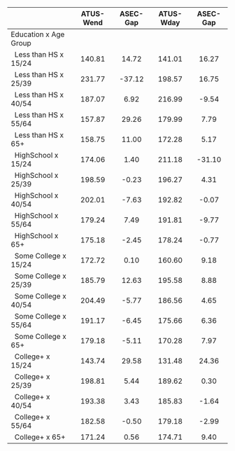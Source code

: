 
|                      |    ATUS-Wend |     ASEC-Gap |    ATUS-Wday |     ASEC-Gap |
| -------------------- | :----------: | :----------: | :----------: | :----------: |
| Education x Age Group |              |              |              |              |
| &nbsp;&nbsp;Less than HS x 15/24 |       140.81 |        14.72 |       141.01 |        16.27 |
| &nbsp;&nbsp;Less than HS x 25/39 |       231.77 |       -37.12 |       198.57 |        16.75 |
| &nbsp;&nbsp;Less than HS x 40/54 |       187.07 |         6.92 |       216.99 |        -9.54 |
| &nbsp;&nbsp;Less than HS x 55/64 |       157.87 |        29.26 |       179.99 |         7.79 |
| &nbsp;&nbsp;Less than HS x 65+ |       158.75 |        11.00 |       172.28 |         5.17 |
| &nbsp;&nbsp;HighSchool x 15/24 |       174.06 |         1.40 |       211.18 |       -31.10 |
| &nbsp;&nbsp;HighSchool x 25/39 |       198.59 |        -0.23 |       196.27 |         4.31 |
| &nbsp;&nbsp;HighSchool x 40/54 |       202.01 |        -7.63 |       192.82 |        -0.07 |
| &nbsp;&nbsp;HighSchool x 55/64 |       179.24 |         7.49 |       191.81 |        -9.77 |
| &nbsp;&nbsp;HighSchool x 65+ |       175.18 |        -2.45 |       178.24 |        -0.77 |
| &nbsp;&nbsp;Some College x 15/24 |       172.72 |         0.10 |       160.60 |         9.18 |
| &nbsp;&nbsp;Some College x 25/39 |       185.79 |        12.63 |       195.58 |         8.88 |
| &nbsp;&nbsp;Some College x 40/54 |       204.49 |        -5.77 |       186.56 |         4.65 |
| &nbsp;&nbsp;Some College x 55/64 |       191.17 |        -6.45 |       175.66 |         6.36 |
| &nbsp;&nbsp;Some College x 65+ |       179.18 |        -5.11 |       170.28 |         7.97 |
| &nbsp;&nbsp;College+ x 15/24 |       143.74 |        29.58 |       131.48 |        24.36 |
| &nbsp;&nbsp;College+ x 25/39 |       198.81 |         5.44 |       189.62 |         0.30 |
| &nbsp;&nbsp;College+ x 40/54 |       193.38 |         3.43 |       185.83 |        -1.64 |
| &nbsp;&nbsp;College+ x 55/64 |       182.58 |        -0.50 |       179.18 |        -2.99 |
| &nbsp;&nbsp;College+ x 65+ |       171.24 |         0.56 |       174.71 |         9.40 |

